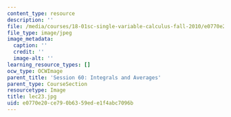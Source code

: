 ```yaml
---
content_type: resource
description: ''
file: /media/courses/18-01sc-single-variable-calculus-fall-2010/e0770e20ce790b6359ede1f4abc7096b_lec23.jpg
file_type: image/jpeg
image_metadata:
  caption: ''
  credit: ''
  image-alt: ''
learning_resource_types: []
ocw_type: OCWImage
parent_title: 'Session 60: Integrals and Averages'
parent_type: CourseSection
resourcetype: Image
title: lec23.jpg
uid: e0770e20-ce79-0b63-59ed-e1f4abc7096b
---
```

